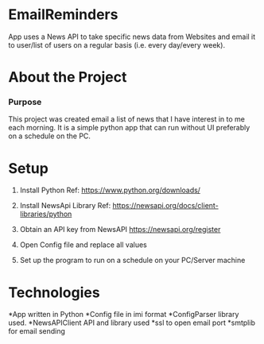 # EmailReminders
App uses a News API to take specific news data from Websites and email it to user/list of users on a regular basis (i.e. every day/every week).

# About the Project
### Purpose
This project was created email a list of news that I have interest in to me each morning.
It is a simple python app that can run without UI preferably on a schedule on the PC.

# Setup
1. Install Python
Ref: https://www.python.org/downloads/

1. Install NewsApi Library
Ref: https://newsapi.org/docs/client-libraries/python

1. Obtain an API key from NewsAPI
https://newsapi.org/register

1. Open Config file and replace all values

1. Set up the program to run on a schedule on your PC/Server machine

# Technologies 

*App written in Python 
*Config file in imi format
*ConfigParser library used.
*NewsAPIClient API and library used
*ssl to open email port
*smtplib for email sending



